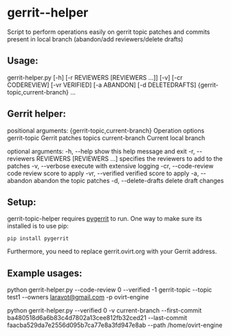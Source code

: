 # gerrit--helper
Script to perform operations easily on gerrit topic patches and commits present in local branch
(abandon/add reviewers/delete drafts)

## Usage:
 gerrit-helper.py [-h] [-r REVIEWERS [REVIEWERS ...]] [-v]
                        [-cr CODEREVIEW] [-vr VERIFIED] [-a ABANDON]
                        [-d DELETEDRAFTS]
                        {gerrit-topic,current-branch} ...

## Gerrit helper:

positional arguments:
  {gerrit-topic,current-branch}
                        Operation options
    gerrit-topic        Gerrit patches topics
    current-branch      Current local branch

optional arguments:
  -h, --help            show this help message and exit
  -r, --reviewers REVIEWERS [REVIEWERS ...]
                        specifies the reviewers to add to the patches
  -v, --verbose         execute with extensive logging
  -cr, --code-review
                        code review score to apply
  -vr, --verified
                        verified score to apply
  -a, --abandon
                        abandon the topic patches
  -d, --delete-drafts
                        delete draft changes


## Setup:

gerrit-topic-helper requires [pygerrit](https://github.com/sonyxperiadev/pygerrit) to run.
One way to make sure its installed is to use pip:

    pip install pygerrit

Furthermore, you need to replace gerrit.ovirt.org with your Gerrit address.


## Example usages:
python gerrit-helper.py --code-review 0 --verified -1 gerrit-topic --topic test1 --owners laravot@gmail.com -p
ovirt-engine


python gerrit-helper.py --verified 0 -v current-branch --first-commit ba480518d6a6b83c4d7802a13cee812fb32ced21
--last-commit faacba529da7e2556d095b7ca77e8a3fd947e8ab --path /home/ovirt-engine

